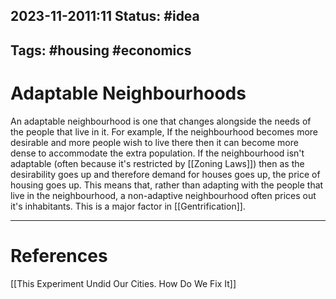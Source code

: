 2023-11-2011:11
Status: #idea
---
Tags: #housing #economics 
---

# Adaptable Neighbourhoods

An adaptable neighbourhood is one that changes alongside the needs of the people that live in it. For example, If the neighbourhood becomes more desirable and more people wish to live there then it can become more dense to accommodate the extra population. If the neighbourhood isn't adaptable (often because it's restricted by [[Zoning Laws]]) then as the desirability goes up and therefore demand for houses goes up, the price of housing goes up. This means that, rather than adapting with the people that live in the neighbourhood, a non-adaptive neighbourhood often prices out it's inhabitants. This is a major factor in [[Gentrification]].





---
# References

[[This Experiment Undid Our Cities. How Do We Fix It]]